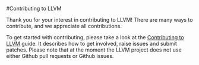 #Contributing to LLVM

Thank you for your interest in contributing to LLVM! There are many ways to
contribute, and we appreciate all contributions.

To get started with contributing, please take a look at the
[Contributing to LLVM](https://llvm.org/docs/Contributing.html) guide. It
describes how to get involved, raise issues and submit patches. Please note
that at the moment the LLVM project does not use either Github pull requests
or Github issues.
